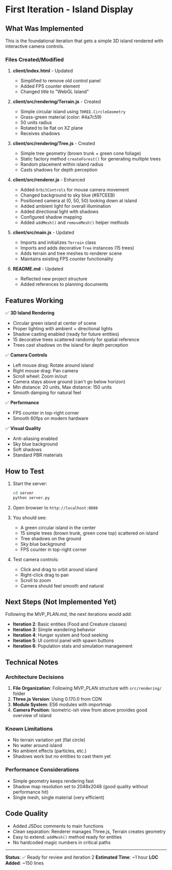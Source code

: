 # First Iteration - Island Display

## What Was Implemented

This is the foundational iteration that gets a simple 3D island rendered with interactive camera controls.

### Files Created/Modified

1. **client/index.html** - Updated
   - Simplified to remove old control panel
   - Added FPS counter element
   - Changed title to "WebGL Island"

2. **client/src/rendering/Terrain.js** - Created
   - Simple circular island using `THREE.CircleGeometry`
   - Grass-green material (color: #4a7c59)
   - 50 units radius
   - Rotated to lie flat on XZ plane
   - Receives shadows

3. **client/src/rendering/Tree.js** - Created
   - Simple tree geometry (brown trunk + green cone foliage)
   - Static factory method `createForest()` for generating multiple trees
   - Random placement within island radius
   - Casts shadows for depth perception

4. **client/src/renderer.js** - Enhanced
   - Added `OrbitControls` for mouse camera movement
   - Changed background to sky blue (#87CEEB)
   - Positioned camera at (0, 50, 50) looking down at island
   - Added ambient light for overall illumination
   - Added directional light with shadows
   - Configured shadow mapping
   - Added `addMesh()` and `removeMesh()` helper methods

5. **client/src/main.js** - Updated
   - Imports and initializes `Terrain` class
   - Imports and adds decorative `Tree` instances (15 trees)
   - Adds terrain and tree meshes to renderer scene
   - Maintains existing FPS counter functionality

6. **README.md** - Updated
   - Reflected new project structure
   - Added references to planning documents

## Features Working

✅ **3D Island Rendering**
- Circular green island at center of scene
- Proper lighting with ambient + directional lights
- Shadow casting enabled (ready for future entities)
- 15 decorative trees scattered randomly for spatial reference
- Trees cast shadows on the island for depth perception

✅ **Camera Controls**
- Left mouse drag: Rotate around island
- Right mouse drag: Pan camera
- Scroll wheel: Zoom in/out
- Camera stays above ground (can't go below horizon)
- Min distance: 20 units, Max distance: 150 units
- Smooth damping for natural feel

✅ **Performance**
- FPS counter in top-right corner
- Smooth 60fps on modern hardware

✅ **Visual Quality**
- Anti-aliasing enabled
- Sky blue background
- Soft shadows
- Standard PBR materials

## How to Test

1. Start the server:
   ```bash
   cd server
   python server.py
   ```

2. Open browser to `http://localhost:8080`

3. You should see:
   - A green circular island in the center
   - 15 simple trees (brown trunk, green cone top) scattered on island
   - Tree shadows on the ground
   - Sky blue background
   - FPS counter in top-right corner

4. Test camera controls:
   - Click and drag to orbit around island
   - Right-click drag to pan
   - Scroll to zoom
   - Camera should feel smooth and natural

## Next Steps (Not Implemented Yet)

Following the MVP_PLAN.md, the next iterations would add:

- **Iteration 2**: Basic entities (Food and Creature classes)
- **Iteration 3**: Simple wandering behavior
- **Iteration 4**: Hunger system and food seeking
- **Iteration 5**: UI control panel with spawn buttons
- **Iteration 6**: Population stats and simulation management

## Technical Notes

### Architecture Decisions

1. **File Organization**: Following MVP_PLAN structure with `src/rendering/` folder
2. **Three.js Version**: Using 0.170.0 from CDN
3. **Module System**: ES6 modules with importmap
4. **Camera Position**: Isometric-ish view from above provides good overview of island

### Known Limitations

- No terrain variation yet (flat circle)
- No water around island
- No ambient effects (particles, etc.)
- Shadows work but no entities to cast them yet

### Performance Considerations

- Simple geometry keeps rendering fast
- Shadow map resolution set to 2048x2048 (good quality without performance hit)
- Single mesh, single material (very efficient)

## Code Quality

- Added JSDoc comments to main functions
- Clean separation: Renderer manages Three.js, Terrain creates geometry
- Easy to extend: `addMesh()` method ready for entities
- No hardcoded magic numbers in critical paths

---

**Status**: ✅ Ready for review and iteration 2
**Estimated Time**: ~1 hour
**LOC Added**: ~150 lines

